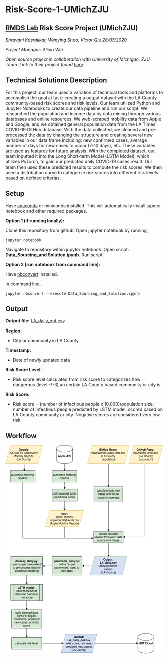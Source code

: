 # Risk-Score-1-UMichZJU

## [RMDS Lab](grmds.org)  Risk Score Project (UMichZJU)

*Shravani Kasralikar, Wanying Shao, Victor Qiu 28/07/2020*

*Project Manager: Alicia Wei*

*Open source project in collaboration with University of Michigan, ZJU Team. Link to their project found [here](https://grmds.org/node/744).*


## Technical Solutions Description

For this project, our team used a variation of technical tools and platforms to accomplish the goal at task: creating a output dataset with the LA County community-based risk scores and risk levels. Our team utilized Python and Jupyter Notebooks to create our data pipeline and run our script. We researched the population and income data by data mining through various databases and online resources. We web-scraped mobility data from Apple and Google, and we obtained general population data from the LA Times’ COVID-19 GitHub database. With the data collected, we cleaned and pre-processed the data by changing the structure and creating several new variables in our data frame including: new confirmed cases, average number of days for new cases to occur (7-10 days), etc. These variables are used as features for future analysis. With the completed dataset, out team inputted it into the Long Short-term Model (LSTM Model), which utilizes PyTorch, to gain our predicted daily COVID-19 cases result. Our team then used these predicted results to compute the risk scores. We then used a distribution curve to categorize risk scores into different risk levels based on defined criterias.


## Setup

Have [anaconda](https://www.anaconda.com/products/individual) or miniconda installed. This will automatically install jupyter notebook and other required packages.

**Option 1 (if running locally):**

Clone this repository from github. Open jupyter notebook by running,
```
jupyter notebook
```

Navigate to repository within jupyter notebook. Open script: **Data_Sourcing_and Solution.ipynb.** Run script.

**Option 2 (run notebook from command line):**

Have [nbconvert](https://github.com/jupyter/nbconver) installed. 

In command line,
```
jupyter nbconvert --execute Data_Sourcing_and_Solution.ipynb
```

## Output

**Output file:** [LA_daily_out.csv](https://github.com/skasralikar/Risk-Score-1-UMichZJU/blob/master/data/output/LA_daily_out.csv)

**Region:**
- City or community in LA County

**Timestamp:**
- Date of newly updated data

**Risk Score Level:**
- Risk score level calculated from risk score to categorizes how dangerous (level -1-3) an certain LA County based community or city is

**Risk Score:**
- Risk score = (number of infectious people x 10,000)/population size; number of infectious people predicted by LSTM model; scored based on LA County community or city. Negative scores are considered very low risk.


## Workflow
![workflow](https://github.com/skasralikar/Risk-Score-1-UMichZJU/blob/master/Risk-Score-UMich-Workflow.png)
